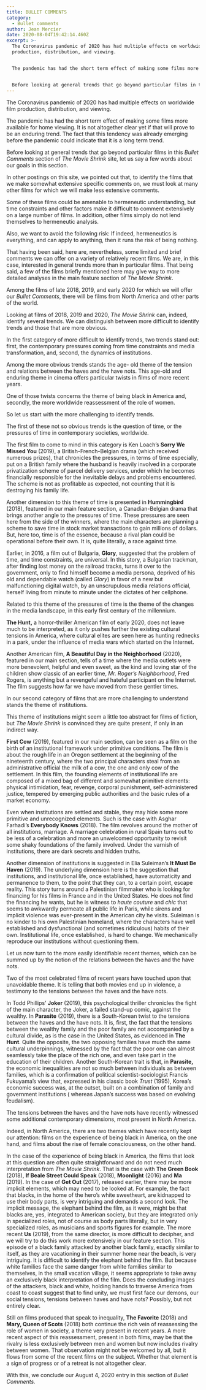 ```yaml
---
title: BULLET COMMENTS
category:
  - Bullet comments
author: Jean Mercier
date: 2020-08-04T19:42:14.460Z
excerpt: >-
  The Coronavirus pandemic of 2020 has had multiple effects on worldwide film
  production, distribution, and viewing.


  The pandemic has had the short term effect of making some films more available for home viewing. It is not altogether clear yet if that will prove to be an enduring trend. The fact that this tendency was already emerging before the pandemic could indicate that it is a long term trend.


  Before looking at general trends that go beyond particular films in this Bullet Comments section of The Movie Shrink site, let us say a few words about our goals in this section.
---
```

The Coronavirus pandemic of 2020 has had multiple effects on worldwide film production, distribution, and viewing.

The pandemic has had the short term effect of making some films more available for home viewing. It is not altogether clear yet if that will prove to be an enduring trend. The fact that this tendency was already emerging before the pandemic could indicate that it is a long term trend.

Before looking at general trends that go beyond particular films in this *Bullet Comments* section of *The Movie Shrink* site, let us say a few words about our goals in this section.

In other postings on this site, we pointed out that, to identify the films that we make somewhat extensive specific comments on, we must look at many other films for which we will make less extensive comments.

Some of these films could be amenable to hermeneutic understanding, but time constraints and other factors make it difficult to comment extensively on a large number of films. In addition, other films simply do not lend themselves to hermeneutic analysis.

Also, we want to avoid the following risk: If indeed, hermeneutics is everything, and can apply to anything, then it runs the risk of being nothing.

That having been said, here are, nevertheless, some limited and brief comments we can offer on a variety of relatively recent films. We are, in this case, interested in general trends more than in particular films. That being said, a few of the films briefly mentioned here may give way to more detailed analyses in the main feature section of *The Movie Shrink*.

Among the films of late 2018, 2019, and early 2020 for which we will offer our *Bullet Comments*, there will be films from North America and other parts of the world.

Looking at films of 2018, 2019 and 2020, *The* *Movie Shrink* can, indeed, identify several trends. We can distinguish between more difficult to identify trends and those that are more obvious.

In the first category of more difficult to identify trends, two trends stand out: first, the contemporary pressures coming from time constraints and media transformation, and, second, the dynamics of institutions.

Among the more obvious trends stands the age- old theme of the tension and relations between the haves and the have nots. This age-old and enduring theme in cinema offers particular twists in films of more recent years.

One of those twists concerns the theme of being black in America and, secondly, the more worldwide reassessment of the role of women.

So let us start with the more challenging to identify trends.

The first of these not so obvious trends is the question of time, or the pressures of time in contemporary societies, worldwide.

The first film to come to mind in this category is Ken Loach’s **Sorry We Missed You** (2019), a British-French-Belgian drama (which received numerous prizes), that chronicles the pressures, in terms of time especially, put on a British family where the husband is heavily involved in a corporate privatization scheme of parcel delivery services, under which he becomes financially responsible for the inevitable delays and problems encountered. The scheme is not as profitable as expected, not counting that it is destroying his family life.

Another dimension to this theme of time is presented in **Hummingbird** (2018), featured in our main feature section, a Canadian-Belgian drama that brings another angle to the pressures of time. These pressures are seen here from the side of the winners, where the main characters are planning a scheme to save time in stock market transactions to gain millions of dollars. But, here too, time is of the essence, because a rival plan could be operational before their own. It is, quite literally, a race against time.

Earlier, in 2016, a film out of Bulgaria, **Glory**, suggested that the problem of time, and time constraints, are universal. In this story, a Bulgarian trackman, after finding lost money on the railroad tracks, turns it over to the government, only to find himself become a media persona, deprived of his old and dependable watch (called *Glory*) in favor of a new but malfunctioning digital watch, by an unscrupulous media relations official, herself living from minute to minute under the dictates of her cellphone.

Related to this theme of the pressures of time is the theme of the changes in the media landscape, in this early first century of the millennium.

**The Hunt,** a horror-thriller American film of early 2020, does not leave much to be interpreted, as it only pushes further the existing cultural tensions in America, where cultural elites are seen here as hunting rednecks in a park, under the influence of media wars which started on the Internet.

Another American film, **A Beautiful Day in the Neighborhood** (2020), featured in our main section, tells of a time where the media outlets were more benevolent, helpful and even sweet, as the kind and loving star of the children show classic of an earlier time, *Mr. Roger’s* *Neighborhood*, Fred Rogers, is anything but a revengeful and hateful participant on the Internet. The film suggests how far we have moved from these gentler times.

In our second category of films that are more challenging to understand stands the theme of institutions.

This theme of institutions might seem a little too abstract for films of fiction, but *The Movie* *Shrink* is convinced they are quite present, if only in an indirect way.

**First Cow** (2019), featured in our main section, can be seen as a film on the birth of an institutional framework under primitive conditions. The film is about the rough life in an Oregon settlement at the beginning of the nineteenth century, where the two principal characters steal from an administrative official the milk of a cow, the one and only cow of the settlement. In this film, the founding elements of institutional life are composed of a mixed bag of different and somewhat primitive elements: physical intimidation, fear, revenge, corporal punishment, self-administered justice, tempered by emerging public authorities and the basic rules of a market economy.

Even when institutions are settled and stable, they may hide some more primitive and unrecognized elements. Such is the case with Asghar Farhadi’s **Everybody Knows** (2018). The film revolves around the mother of all institutions, marriage. A marriage celebration in rural Spain turns out to be less of a celebration and more an unwelcomed opportunity to revisit some shaky foundations of the family involved. Under the varnish of institutions, there are dark secrets and hidden truths.

Another dimension of institutions is suggested in Elia Suleiman’s **It Must Be Haven** (2019). The underlying dimension here is the suggestion that institutions, and institutional life, once established, have automaticity and permanence to them, to the point that they can, to a certain point, escape reality. This story turns around a Palestinian filmmaker who is looking for financing for his films in France and in the United States. He does not find the financing he wants, but he is witness to *haute couture* and *chic* that seems to awkwardly permeate all public life in Paris, while sirens and implicit violence was ever-present in the American city he visits. Suleiman is no kinder to his own Palestinian homeland, where the characters have well established and dysfunctional (and sometimes ridiculous) habits of their own. Institutional life, once established, is hard to change. We mechanically reproduce our institutions without questioning them.

Let us now turn to the more easily identifiable recent themes, which can be summed up by the notion of the relations between the haves and the have nots.

Two of the most celebrated films of recent years have touched upon that unavoidable theme. It is telling that both movies end up in violence, a testimony to the tensions between the haves and the have nots.

In Todd Phillips’ **Joker** (2019), this psychological thriller chronicles the fight of the main character, the Joker, a failed stand-up comic, against the wealthy. In **Parasite** (2019), there is a South-Korean twist to the tensions between the haves and the have nots. It is, first, the fact that the tensions between the wealthy family and the poor family are not accompanied by a cultural divide, as is the case in the United States, as evidenced in **The Hunt**. Quite the opposite, the two opposing families have much the same cultural underpinnings, witnessed by the fact that the poor one can almost seamlessly take the place of the rich one, and even take part in the education of their children. Another South-Korean trait is that, in **Parasite,** the economic inequalities are not so much between individuals as between families, which is a confirmation of political scientist-sociologist Francis Fukuyama’s view that, expressed in his classic book *Trust* (1995), Korea’s economic success was, at the outset, built on a combination of family and government institutions ( whereas Japan’s success was based on evolving feudalism).

The tensions between the haves and the have nots have recently witnessed some additional contemporary dimensions, most present in North America.

Indeed, in North America, there are two themes which have recently kept our attention: films on the experience of being black in America, on the one hand, and films about the rise of female consciousness, on the other hand.

In the case of the experience of being black in America, the films that look at this question are often quite straightforward and do not need much interpretation from *The Movie Shrink*. That is the case with **The Green Book** (2018), **If Beale Street Could Speak** (2018), **Moonlight** (2016) and **Ma** (2019). In the case of **Get Out** (2017), released earlier, there may be more implicit elements, which may need to be looked at. For example, the fact that blacks, in the home of the hero’s white sweetheart, are kidnapped to use their body parts, is very intriguing and demands a second look. The implicit message, the elephant behind the film, as it were, might be that blacks are, yes, integrated to American society, but they are integrated only in specialized roles, not of course as body parts literally, but in very specialized roles, as musicians and sports figures for example. The more recent **Us** (2019), from the same director, is more difficult to decipher, and we will try to do this work more extensively in our feature section. This episode of a black family attacked by another black family, exactly similar to itself, as they are vacationing in their summer home near the beach, is very intriguing. It is difficult to identify the elephant behind the film. But because white families face the same danger from white families similar to themselves, in the small vacation village, it seems appropriate to take away an exclusively black interpretation of the film. Does the concluding images of the attackers, black and white, holding hands to traverse America from coast to coast suggest that to find unity, we must first face our demons, our social tensions, tensions between haves and have nots? Possibly, but not entirely clear.

Still on films produced that speak to inequality, **The Favorite** (2018) and **Mary, Queen of Scots** (2018) both continue the rich vein of reassessing the role of women in society, a theme very present in recent years. A more recent aspect of this reassessment, present in both films, may be that the rivalry is less exclusively between men and women but now includes rivalry between women. That observation might not be welcomed by all, but it flows from some of the recent films on the subject. Whether that element is a sign of progress or of a retreat is not altogether clear.

With this, we conclude our August 4, 2020 entry in this section of *Bullet Comments.*